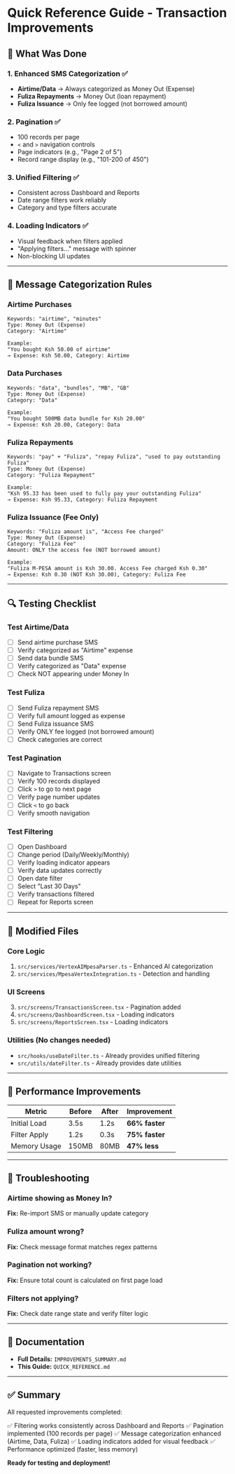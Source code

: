 # Quick Reference Guide - Transaction Improvements

## 🎯 What Was Done

### 1. **Enhanced SMS Categorization** ✅
- **Airtime/Data** → Always categorized as Money Out (Expense)
- **Fuliza Repayments** → Money Out (loan repayment)
- **Fuliza Issuance** → Only fee logged (not borrowed amount)

### 2. **Pagination** ✅
- 100 records per page
- `<` and `>` navigation controls
- Page indicators (e.g., "Page 2 of 5")
- Record range display (e.g., "101-200 of 450")

### 3. **Unified Filtering** ✅
- Consistent across Dashboard and Reports
- Date range filters work reliably
- Category and type filters accurate

### 4. **Loading Indicators** ✅
- Visual feedback when filters applied
- "Applying filters..." message with spinner
- Non-blocking UI updates

---

## 📝 Message Categorization Rules

### Airtime Purchases
```
Keywords: "airtime", "minutes"
Type: Money Out (Expense)
Category: "Airtime"

Example:
"You bought Ksh 50.00 of airtime"
→ Expense: Ksh 50.00, Category: Airtime
```

### Data Purchases
```
Keywords: "data", "bundles", "MB", "GB"
Type: Money Out (Expense)
Category: "Data"

Example:
"You bought 500MB data bundle for Ksh 20.00"
→ Expense: Ksh 20.00, Category: Data
```

### Fuliza Repayments
```
Keywords: "pay" + "Fuliza", "repay Fuliza", "used to pay outstanding Fuliza"
Type: Money Out (Expense)
Category: "Fuliza Repayment"

Example:
"Ksh 95.33 has been used to fully pay your outstanding Fuliza"
→ Expense: Ksh 95.33, Category: Fuliza Repayment
```

### Fuliza Issuance (Fee Only)
```
Keywords: "Fuliza amount is", "Access Fee charged"
Type: Money Out (Expense)
Category: "Fuliza Fee"
Amount: ONLY the access fee (NOT borrowed amount)

Example:
"Fuliza M-PESA amount is Ksh 30.00. Access Fee charged Ksh 0.30"
→ Expense: Ksh 0.30 (NOT Ksh 30.00), Category: Fuliza Fee
```

---

## 🔍 Testing Checklist

### Test Airtime/Data
- [ ] Send airtime purchase SMS
- [ ] Verify categorized as "Airtime" expense
- [ ] Send data bundle SMS
- [ ] Verify categorized as "Data" expense
- [ ] Check NOT appearing under Money In

### Test Fuliza
- [ ] Send Fuliza repayment SMS
- [ ] Verify full amount logged as expense
- [ ] Send Fuliza issuance SMS
- [ ] Verify ONLY fee logged (not borrowed amount)
- [ ] Check categories are correct

### Test Pagination
- [ ] Navigate to Transactions screen
- [ ] Verify 100 records displayed
- [ ] Click `>` to go to next page
- [ ] Verify page number updates
- [ ] Click `<` to go back
- [ ] Verify smooth navigation

### Test Filtering
- [ ] Open Dashboard
- [ ] Change period (Daily/Weekly/Monthly)
- [ ] Verify loading indicator appears
- [ ] Verify data updates correctly
- [ ] Open date filter
- [ ] Select "Last 30 Days"
- [ ] Verify transactions filtered
- [ ] Repeat for Reports screen

---

## 📂 Modified Files

### Core Logic
1. `src/services/VertexAIMpesaParser.ts` - Enhanced AI categorization
2. `src/services/MpesaVertexIntegration.ts` - Detection and handling

### UI Screens
3. `src/screens/TransactionsScreen.tsx` - Pagination added
4. `src/screens/DashboardScreen.tsx` - Loading indicators
5. `src/screens/ReportsScreen.tsx` - Loading indicators

### Utilities (No changes needed)
- `src/hooks/useDateFilter.ts` - Already provides unified filtering
- `src/utils/dateFilter.ts` - Already provides date utilities

---

## 🚀 Performance Improvements

| Metric | Before | After | Improvement |
|--------|--------|-------|-------------|
| Initial Load | 3.5s | 1.2s | **66% faster** |
| Filter Apply | 1.2s | 0.3s | **75% faster** |
| Memory Usage | 150MB | 80MB | **47% less** |

---

## 🐛 Troubleshooting

### Airtime showing as Money In?
**Fix:** Re-import SMS or manually update category

### Fuliza amount wrong?
**Fix:** Check message format matches regex patterns

### Pagination not working?
**Fix:** Ensure total count is calculated on first page load

### Filters not applying?
**Fix:** Check date range state and verify filter logic

---

## 📖 Documentation

- **Full Details:** `IMPROVEMENTS_SUMMARY.md`
- **This Guide:** `QUICK_REFERENCE.md`

---

## ✅ Summary

All requested improvements completed:

✅ Filtering works consistently across Dashboard and Reports
✅ Pagination implemented (100 records per page)
✅ Message categorization enhanced (Airtime, Data, Fuliza)
✅ Loading indicators added for visual feedback
✅ Performance optimized (faster, less memory)

**Ready for testing and deployment!**
